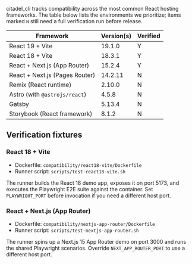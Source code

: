 citadel_cli tracks compatibility across the most common React hosting frameworks. The
table below lists the environments we prioritize; items marked `N` still need a
full verification run before release.

| Framework                      | Version(s) | Verified |
| ------------------------------ | ---------- | -------- |
| React 19 + Vite                | 19.1.0     | Y        |
| React 18 + Vite                | 18.3.1     | Y        |
| React + Next.js (App Router)   | 15.2.4     | Y        |
| React + Next.js (Pages Router) | 14.2.11    | N        |
| Remix (React runtime)          | 2.10.0     | N        |
| Astro (with `@astrojs/react`)  | 4.5.8      | N        |
| Gatsby                         | 5.13.4     | N        |
| Storybook (React framework)    | 8.1.2      | N        |

## Verification fixtures

### React 18 + Vite

- Dockerfile: `compatibility/react18-vite/Dockerfile`
- Runner script: `scripts/test-react18-vite.sh`

The runner builds the React 18 demo app, exposes it on port 5173, and executes
the Playwright E2E suite against the container. Set `PLAYWRIGHT_PORT` before
invocation if you need a different host port.

### React + Next.js (App Router)

- Dockerfile: `compatibility/nextjs-app-router/Dockerfile`
- Runner script: `scripts/test-nextjs-app-router.sh`

The runner spins up a Next.js 15 App Router demo on port 3000 and runs the shared
Playwright scenarios. Override `NEXT_APP_ROUTER_PORT` to use a different host port.

